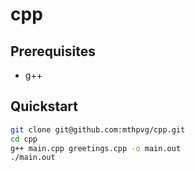 # cpp

## Prerequisites
- g++

## Quickstart
```bash
git clone git@github.com:mthpvg/cpp.git
cd cpp
g++ main.cpp greetings.cpp -o main.out
./main.out
```
